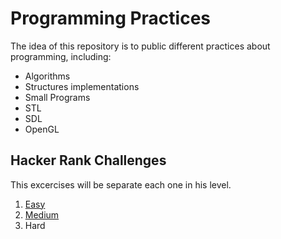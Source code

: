 # Programming Practices

The idea of this repository is to public different practices about programming, including:

* Algorithms
* Structures implementations
* Small Programs
* STL
* SDL
* OpenGL

## Hacker Rank Challenges

This excercises will be separate each one in his level.

1. [Easy](https://github.com/matias09/ProgrammingPractices/tree/master/hackerRank-Challenges/easy-level)
2. [Medium](https://github.com/matias09/ProgrammingPractices/tree/master/hackerRank-Challenges/medium-level)
3. Hard
